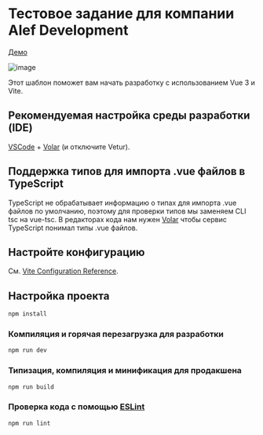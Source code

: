 # Тестовое задание для компании Alef Development
[Демо](https://polinatcaciuc.github.io/test_task_alef/)

![image](https://github.com/user-attachments/assets/bb9d8530-1f94-4b14-aaf4-ff8c255f3a58)


Этот шаблон поможет вам начать разработку с использованием Vue 3 и Vite.

## Рекомендуемая настройка среды разработки (IDE)

[VSCode](https://code.visualstudio.com/) + [Volar](https://marketplace.visualstudio.com/items?itemName=Vue.volar) (и отключите Vetur).

## Поддержка типов для импорта .vue файлов в TypeScript

TypeScript не обрабатывает информацию о типах для импорта .vue файлов по умолчанию, поэтому для проверки типов мы заменяем CLI tsc на vue-tsc. В редакторах кода нам нужен [Volar](https://marketplace.visualstudio.com/items?itemName=Vue.volar) чтобы сервис TypeScript понимал типы .vue файлов.

## Настройте конфигурацию

См. [Vite Configuration Reference](https://vite.dev/config/).

## Настройка проекта

```sh
npm install
```

### Компиляция и горячая перезагрузка для разработки

```sh
npm run dev
```

### Типизация, компиляция и минификация для продакшена

```sh
npm run build
```

### Проверка кода с помощью [ESLint](https://eslint.org/)

```sh
npm run lint
```

